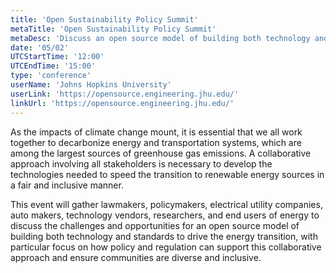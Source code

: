 ```yaml
---
title: 'Open Sustainability Policy Summit'
metaTitle: 'Open Sustainability Policy Summit'
metaDesc: 'Discuss an open source model of building both technology and standards to drive the energy transition, with particular focus on policy and regulation.'
date: '05/02'
UTCStartTime: '12:00'
UTCEndTime: '15:00'
type: 'conference'
userName: 'Johns Hopkins University'
userLink: 'https://opensource.engineering.jhu.edu/'
linkUrl: 'https://opensource.engineering.jhu.edu/'
---
```


As the impacts of climate change mount, it is essential that we all work together to decarbonize energy and transportation systems, which are among the largest sources of greenhouse gas emissions. A collaborative approach involving all stakeholders is necessary to develop the technologies needed to speed the transition to renewable energy sources in a fair and inclusive manner.

This event will gather lawmakers, policymakers, electrical utility companies, auto makers, technology vendors, researchers, and end users of energy to discuss the challenges and opportunities for an open source model of building both technology and standards to drive the energy transition, with particular focus on how policy and regulation can support this collaborative approach and ensure communities are diverse and inclusive.
